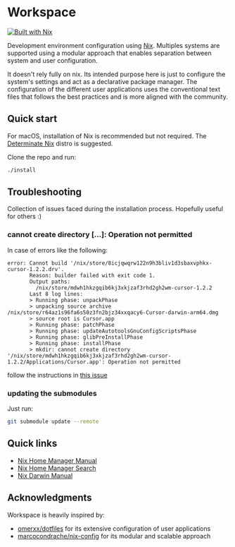 # Workspace

[![Built with Nix](https://img.shields.io/badge/Built_With-Nix-5277C3.svg?logo=nixos&labelColor=73C3D5)](https://nixos.org)

Development environment configuration using [Nix](https://nixos.org). Multiples
systems are supported using a modular approach that enables separation between
system and user configuration.

It doesn't rely fully on nix. Its intended purpose here is just to configure the
system's settings and act as a declarative package manager. The configuration of
the different user applications uses the conventional text files that follows
the best practices and is more aligned with the community.

## Quick start

For macOS, installation of Nix is recommended but not required. The
[Determinate Nix](https://determinate.systems/nix-installer/) distro is suggested.

Clone the repo and run:

```sh
./install
```

## Troubleshooting

Collection of issues faced during the installation process. Hopefully useful for
others :)

### cannot create directory [...]: Operation not permitted

In case of errors like the following:

```
error: Cannot build '/nix/store/8icjqwqrw122n9h3bliv1d3sbaxvphkx-cursor-1.2.2.drv'.
       Reason: builder failed with exit code 1.
       Output paths:
         /nix/store/mdwh1hkzgqib6kj3xkjzaf3rhd2gh2wm-cursor-1.2.2
       Last 8 log lines:
       > Running phase: unpackPhase
       > unpacking source archive /nix/store/r64az1s96fa6s50z3fn2bjz34xxqacy6-Cursor-darwin-arm64.dmg
       > source root is Cursor.app
       > Running phase: patchPhase
       > Running phase: updateAutotoolsGnuConfigScriptsPhase
       > Running phase: glibPreInstallPhase
       > Running phase: installPhase
       > mkdir: cannot create directory '/nix/store/mdwh1hkzgqib6kj3xkjzaf3rhd2gh2wm-cursor-1.2.2/Applications/Cursor.app': Operation not permitted
```

follow the instructions in [this issue](https://github.com/nix-darwin/nix-darwin/issues/1315#issuecomment-2821371305)

### updating the submodules

Just run:

```sh
git submodule update --remote
```

## Quick links

- [Nix Home Manager Manual](https://daiderd.com/nix-darwin/manual/index.html)
- [Nix Home Manager Search](https://home-manager-options.extranix.com/release=master)
- [Nix Darwin Manual](https://daiderd.com/nix-darwin/manual/index.html)

## Acknowledgments

Workspace is heavily inspired by:

- [omerxx/dotfiles](https://github.com/omerxx/dotfiles) for its extensive
  configuration of user applications
- [marcocondrache/nix-config](https://github.com/marcocondrache/nix-config) for
  its modular and scalable approach

